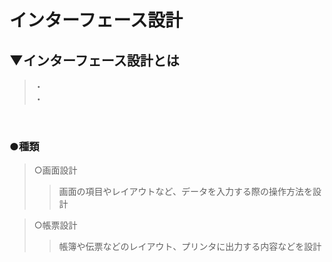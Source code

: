 # インターフェース設計

## ▼インターフェース設計とは
>・<br>
>・<br>
<br>

### ●種類
>○画面設計<br>
>>画面の項目やレイアウトなど、データを入力する際の操作方法を設計<br>

>○帳票設計<br>
>>帳簿や伝票などのレイアウト、プリンタに出力する内容などを設計<br>
<br>
